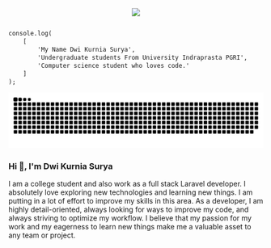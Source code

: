 <div align="center">
  <h1 align="center"> <img align="center" height="80" src="https://readme-typing-svg.herokuapp.com/?lines=╰(*°▽°*)╯;(っ°Д°%20)っ&font=Roboto&center=true" /> </h1>
</div>

```
console.log(
    [
        'My Name Dwi Kurnia Surya',
        'Undergraduate students From University Indraprasta PGRI',
        'Computer science student who loves code.'
    ]
);
```

<div align="center"><img src="https://raw.githubusercontent.com/platane/snk/output/github-contribution-grid-snake-dark.svg" ></div>

### Hi 👋, I'm Dwi Kurnia Surya

I am a college student and also work as a full stack Laravel developer. I absolutely love exploring new technologies and learning new things. I am putting in a lot of effort to improve my skills in this area. As a developer, I am highly detail-oriented, always looking for ways to improve my code, and always striving to optimize my workflow. I believe that my passion for my work and my eagerness to learn new things make me a valuable asset to any team or project.
